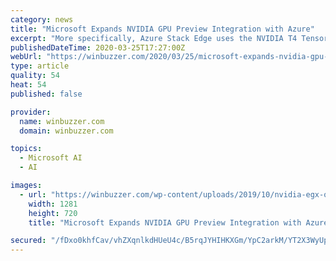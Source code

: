 ```yaml
---
category: news
title: "Microsoft Expands NVIDIA GPU Preview Integration with Azure"
excerpt: "More specifically, Azure Stack Edge uses the NVIDIA T4 Tensor Core GPU to boost the capabilities of machine learning. In its blog post, Microsoft says the preview has been adopted by industries who want to leverage Azure for machine learning. Essentially, NVIDIA T4 Tensor Core GPU is leveraged by the Azure Stack Edge in order to bring a ..."
publishedDateTime: 2020-03-25T17:27:00Z
webUrl: "https://winbuzzer.com/2020/03/25/microsoft-expands-nvidia-gpu-preview-integration-with-azure-xcxwbn/"
type: article
quality: 54
heat: 54
published: false

provider:
  name: winbuzzer.com
  domain: winbuzzer.com

topics:
  - Microsoft AI
  - AI

images:
  - url: "https://winbuzzer.com/wp-content/uploads/2019/10/nvidia-egx-official.jpg"
    width: 1281
    height: 720
    title: "Microsoft Expands NVIDIA GPU Preview Integration with Azure"

secured: "/fDxo0khfCav/vhZXqnlkdHUeU4c/B5rqJYHIHKXGm/YpC2arkM/YT2X3WyUpOLAMN06otNFxVnH/OxmbwAtWR74FoHCK8uhTOSlfKShseRD8k7XR7KNnYL5wM3s0dUUXLCdYVLcvMKLxSJlEzkJSEyKofqKUTmfOiQOtFYD+UNRFBSLiLigaf7WMSIgfW5zPKnXXZegQVRImqqE3MzAPGGSlhcbkSVw3towFHkFTqTokWH2BApqGdWWRyPIxv5Ul5Smu2Cf6G8ukUnUr5yKjCxOOPT9KmI34vNyar37OCpggtnitDXJQzJ2js6lqiRs;pqyL29cudr9AYs/HQCeCug=="
---
```


